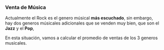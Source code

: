 ### Venta de Música
Actualmente el Rock es el genero músical **más escuchado**, sin embargo, hay dos generos músicales adicionales que se venden muy bien, que son el **Jazz** y el **Pop**,  

En esta situación, vamos a calcular el promedio de ventas de los 3 generos musicales.
